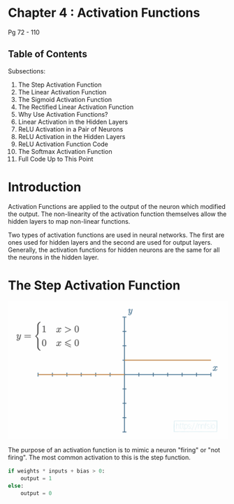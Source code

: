 # Chapter 4 : Activation Functions

Pg 72 - 110

## Table of Contents
Subsections:
1. The Step Activation Function
2. The Linear Activation Function
3. The Sigmoid Activation Function
4. The Rectified Linear Activation Function
5. Why Use Activation Functions?
6. Linear Activation in the Hidden Layers
7. ReLU Activation in a Pair of Neurons
8. ReLU Activation in the Hidden Layers
9. ReLU Activation Function Code
10. The Softmax Activation Function
11. Full Code Up to This Point

# Introduction
Activation Functions are applied to the output of the neuron which modified the output. The non-linearity of the activation function themselves allow the hidden layers to map non-linear functions.  

Two types of activation functions are used in neural networks. The first are ones used for hidden layers and the second are used for output layers. Generally, the activation functions for hidden neurons are the same for all the neurons in the hidden layer.


# The Step Activation Function

![asdfadf](../references/step_function.png)

The purpose of an activation function is to mimic a neuron "firing" or "not firing". The most common activation to this is the step function. 
```python
if weights * inputs + bias > 0:
    output = 1
else:
    output = 0
```
